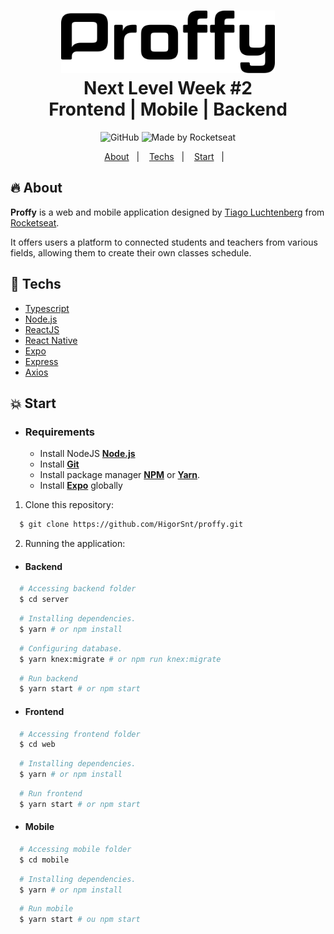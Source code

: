 <h1 align="center">
    <img alt="Proffy" src=".github/logo.svg" height="100px" />
    <br>Next Level Week #2<br/>
    Frontend | Mobile | Backend
</h1>

<p align="center">
  <img alt="GitHub" src="https://img.shields.io/github/license/HigorSnt/proffy?style=flat-square"> 
  <img alt="Made by Rocketseat" src="https://img.shields.io/badge/made%20by-Rocketseat-%237519C1?style=flat-square"><br/>
</p>
<p align="center">
  <a href="#fire-about">About</a>&nbsp;&nbsp;&nbsp;|&nbsp;&nbsp;&nbsp;
  <a href="#rocket-techs">Techs</a>&nbsp;&nbsp;&nbsp;|&nbsp;&nbsp;&nbsp;
  <a href="#boom-start">Start</a>&nbsp;&nbsp;&nbsp;|&nbsp;&nbsp;&nbsp;
</p>

## :fire: About

**Proffy** is a web and mobile application designed by [Tiago Luchtenberg](https://www.linkedin.com/in/tiago-luchtenberg-0b9a3b97/) from [Rocketseat](https://rocketseat.com.br/). 

It offers users a platform to connected students and teachers from various fields, allowing them to create their own classes schedule.

## :rocket: Techs

-  [Typescript](https://www.typescriptlang.org/)
-  [Node.js](https://nodejs.org/en/)
-  [ReactJS](https://reactjs.org/)
-  [React Native](http://facebook.github.io/react-native/)
-  [Expo](https://expo.io/)
-  [Express](https://expressjs.com/)
-  [Axios](https://github.com/axios/axios)

## :boom: Start

- ### **Requirements**

  - Install NodeJS **[Node.js](https://nodejs.org/en/)**
  - Install **[Git](https://git-scm.com/)**
  - Install package manager **[NPM](https://www.npmjs.com/)** or **[Yarn](https://yarnpkg.com/)**.
  - Install **[Expo](https://expo.io/)** globally

1. Clone this repository:

```sh
  $ git clone https://github.com/HigorSnt/proffy.git
```

2. Running the application:

- #### Backend

```sh
  # Accessing backend folder
  $ cd server
```

```sh
  # Installing dependencies.
  $ yarn # or npm install
```

```sh
  # Configuring database.
  $ yarn knex:migrate # or npm run knex:migrate
```

```sh
  # Run backend
  $ yarn start # or npm start
```

- #### Frontend

```sh
  # Accessing frontend folder
  $ cd web
```

```sh
  # Installing dependencies.
  $ yarn # or npm install
```

```sh
  # Run frontend
  $ yarn start # or npm start
```

- #### Mobile

```sh
  # Accessing mobile folder
  $ cd mobile
```

```sh
  # Installing dependencies.
  $ yarn # or npm install
```

```sh
  # Run mobile
  $ yarn start # ou npm start
```
